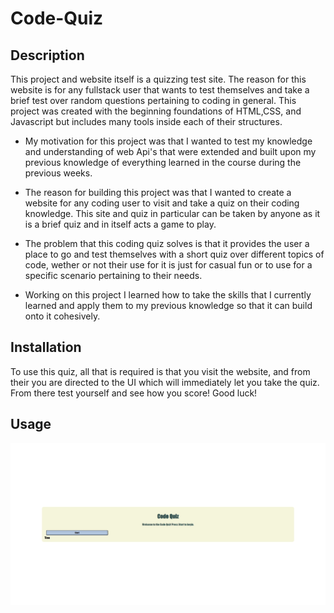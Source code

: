 # Code-Quiz

## Description

This project and website itself is a quizzing test site. The reason for this website is for any fullstack user that wants to test themselves and take a brief test over random questions pertaining to coding in general. This project was created with the beginning foundations of HTML,CSS, and Javascript but includes many tools inside each of their structures.

- My motivation for this project was that I wanted to test my knowledge and understanding of web Api's that were extended and built upon my previous knowledge of everything learned in the course during the previous weeks.
  
- The reason for building this project was that I wanted to create a website for any coding user to visit and take a quiz on their coding knowledge. This site and quiz in particular can be taken by anyone as it is a brief quiz and in itself acts a game to play.

- The problem that this coding quiz solves is that it provides the user a place to go and test themselves with a short quiz over different topics of code, wether or not their use for it is just for casual fun or to use for a specific scenario pertaining to their needs.

- Working on this project I learned how to take the skills that I currently learned and apply them to my previous knowledge so that it can build onto it cohesively.

## Installation

To use this quiz, all that is required is that you visit the website, and from their you are directed to the UI which will immediately let you take the quiz. From there test yourself and see how you score! Good luck!

## Usage


![Screenshot](https://github.com/Simplyareed/Code-Quiz/blob/main/CODE%20QUIZ%20SH.jpeg)

   

